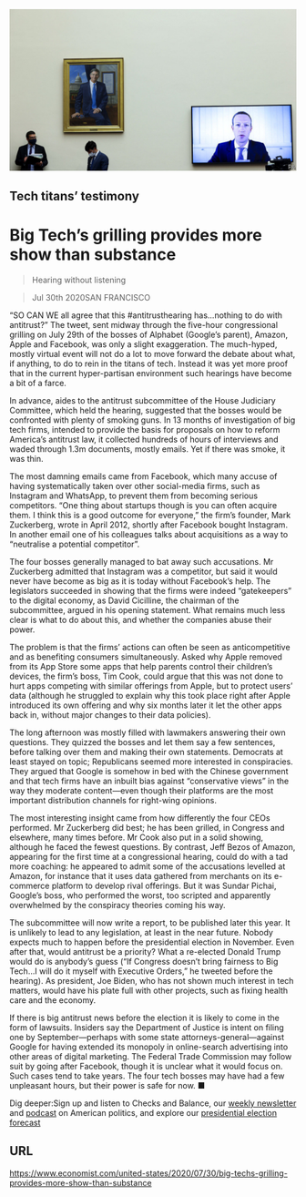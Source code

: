 ![](./images/20200801_USP503.jpg)

## Tech titans’ testimony

# Big Tech’s grilling provides more show than substance

> Hearing without listening

> Jul 30th 2020SAN FRANCISCO

“SO CAN WE all agree that this #antitrusthearing has...nothing to do with antitrust?” The tweet, sent midway through the five-hour congressional grilling on July 29th of the bosses of Alphabet (Google’s parent), Amazon, Apple and Facebook, was only a slight exaggeration. The much-hyped, mostly virtual event will not do a lot to move forward the debate about what, if anything, to do to rein in the titans of tech. Instead it was yet more proof that in the current hyper-partisan environment such hearings have become a bit of a farce.

In advance, aides to the antitrust subcommittee of the House Judiciary Committee, which held the hearing, suggested that the bosses would be confronted with plenty of smoking guns. In 13 months of investigation of big tech firms, intended to provide the basis for proposals on how to reform America’s antitrust law, it collected hundreds of hours of interviews and waded through 1.3m documents, mostly emails. Yet if there was smoke, it was thin.

The most damning emails came from Facebook, which many accuse of having systematically taken over other social-media firms, such as Instagram and WhatsApp, to prevent them from becoming serious competitors. “One thing about startups though is you can often acquire them. I think this is a good outcome for everyone,” the firm’s founder, Mark Zuckerberg, wrote in April 2012, shortly after Facebook bought Instagram. In another email one of his colleagues talks about acquisitions as a way to “neutralise a potential competitor”.

The four bosses generally managed to bat away such accusations. Mr Zuckerberg admitted that Instagram was a competitor, but said it would never have become as big as it is today without Facebook’s help. The legislators succeeded in showing that the firms were indeed “gatekeepers” to the digital economy, as David Cicilline, the chairman of the subcommittee, argued in his opening statement. What remains much less clear is what to do about this, and whether the companies abuse their power.

The problem is that the firms’ actions can often be seen as anticompetitive and as benefiting consumers simultaneously. Asked why Apple removed from its App Store some apps that help parents control their children’s devices, the firm’s boss, Tim Cook, could argue that this was not done to hurt apps competing with similar offerings from Apple, but to protect users’ data (although he struggled to explain why this took place right after Apple introduced its own offering and why six months later it let the other apps back in, without major changes to their data policies).

The long afternoon was mostly filled with lawmakers answering their own questions. They quizzed the bosses and let them say a few sentences, before talking over them and making their own statements. Democrats at least stayed on topic; Republicans seemed more interested in conspiracies. They argued that Google is somehow in bed with the Chinese government and that tech firms have an inbuilt bias against “conservative views” in the way they moderate content—even though their platforms are the most important distribution channels for right-wing opinions.

The most interesting insight came from how differently the four CEOs performed. Mr Zuckerberg did best; he has been grilled, in Congress and elsewhere, many times before. Mr Cook also put in a solid showing, although he faced the fewest questions. By contrast, Jeff Bezos of Amazon, appearing for the first time at a congressional hearing, could do with a tad more coaching: he appeared to admit some of the accusations levelled at Amazon, for instance that it uses data gathered from merchants on its e-commerce platform to develop rival offerings. But it was Sundar Pichai, Google’s boss, who performed the worst, too scripted and apparently overwhelmed by the conspiracy theories coming his way.

The subcommittee will now write a report, to be published later this year. It is unlikely to lead to any legislation, at least in the near future. Nobody expects much to happen before the presidential election in November. Even after that, would antitrust be a priority? What a re-elected Donald Trump would do is anybody’s guess (“If Congress doesn’t bring fairness to Big Tech...I will do it myself with Executive Orders,” he tweeted before the hearing). As president, Joe Biden, who has not shown much interest in tech matters, would have his plate full with other projects, such as fixing health care and the economy.

If there is big antitrust news before the election it is likely to come in the form of lawsuits. Insiders say the Department of Justice is intent on filing one by September—perhaps with some state attorneys-general—against Google for having extended its monopoly in online-search advertising into other areas of digital marketing. The Federal Trade Commission may follow suit by going after Facebook, though it is unclear what it would focus on. Such cases tend to take years. The four tech bosses may have had a few unpleasant hours, but their power is safe for now. ■

Dig deeper:Sign up and listen to Checks and Balance, our [weekly newsletter](https://www.economist.com//checksandbalance/) and [podcast](https://www.economist.com//podcasts/2020/07/24/checks-and-balance-our-weekly-podcast-on-american-politics) on American politics, and explore our [presidential election forecast](https://www.economist.com/https://projects.economist.com/us-2020-forecast/president)

## URL

https://www.economist.com/united-states/2020/07/30/big-techs-grilling-provides-more-show-than-substance

